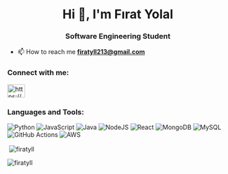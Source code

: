 <h1 align="center">Hi 👋, I'm Fırat Yolal</h1>
<h3 align="center">Software Engineering Student</h3>

- 📫 How to reach me **firatyll213@gmail.com**

<h3 align="left">Connect with me:</h3>
<p align="left">
<a href="https://linkedin.com/in/firatyolal/" target="blank"><img align="center" src="https://raw.githubusercontent.com/rahuldkjain/github-profile-readme-generator/master/src/images/icons/Social/linked-in-alt.svg" alt="https://www.linkedin.com/in/firatyolal/" height="30" width="40" /></a>
</p>

<h3 align="left">Languages and Tools:</h3>

![Python](https://img.shields.io/badge/python-3670A0?style=for-the-badge&logo=python&logoColor=ffdd54) ![JavaScript](https://img.shields.io/badge/javascript-%23323330.svg?style=for-the-badge&logo=javascript&logoColor=%23F7DF1E) ![Java](https://img.shields.io/badge/java-%23ED8B00.svg?style=for-the-badge&logo=openjdk&logoColor=white) ![NodeJS](https://img.shields.io/badge/node.js-6DA55F?style=for-the-badge&logo=node.js&logoColor=white) ![React](https://img.shields.io/badge/react-%2320232a.svg?style=for-the-badge&logo=react&logoColor=%2361DAFB) ![MongoDB](https://img.shields.io/badge/MongoDB-%234ea94b.svg?style=for-the-badge&logo=mongodb&logoColor=white) ![MySQL](https://img.shields.io/badge/mysql-4479A1.svg?style=for-the-badge&logo=mysql&logoColor=white) ![GitHub Actions](https://img.shields.io/badge/github%20actions-%232671E5.svg?style=for-the-badge&logo=githubactions&logoColor=white) ![AWS](https://img.shields.io/badge/AWS-%23FF9900.svg?style=for-the-badge&logo=amazon-aws&logoColor=white)

<p>&nbsp;<img align="center" src="https://github-readme-stats.vercel.app/api?username=firatyll&show_icons=true&theme=dark&title_color=b8b8b8&locale=en" alt="firatyll" /></p>

<p><img align="center" src="https://github-readme-streak-stats.herokuapp.com/?user=firatyll&theme=dark" alt="firatyll" /></p>
